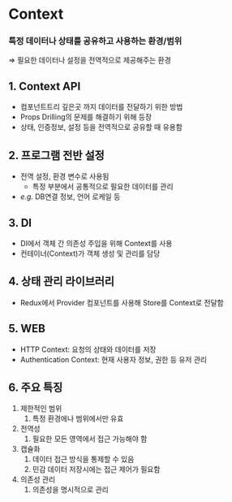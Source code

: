 # Context

### 특정 데이터나 상태를 공유하고 사용하는 환경/범위

⇒ 필요한 데이터나 설정을 전역적으로 제공해주는 환경

## 1. Context API

- 컴포넌트트리 깊은곳 까지 데이터를 전달하기 위한 방법
- Props Drilling의 문제를 해결하기 위해 등장
- 상태, 인증정보, 설정 등을 전역적으로 공유할 때 유용함

## 2. 프로그램 전반 설정

- 전역 설정, 환경 변수로 사용됨
    - 특정 부분에서 공통적으로 필요한 데이터를 관리
- *e.g.* DB연결 정보, 언어 로케일 등

## 3. DI

- DI에서 객체 간 의존성 주입을 위해 Context를 사용
- 컨테이너(Context)가 객체 생성 및 관리를 담당

## 4. 상태 관리 라이브러리

- Redux에서 Provider 컴포넌트를 사용해 Store를 Context로 전달함

## 5. WEB

- HTTP Context: 요청의 상태와 데이터를 저장
- Authentication Context: 현재 사용자 정보, 권한 등 유저 관리

## 6. 주요 특징

1. 제한적인 범위
    1. 특정 환경에나 범위에서만 유효
2. 전역성
    1. 필요한 모든 영역에서 접근 가능해야 함
3. 캡슐화
    1. 데이터 접근 방식을 통제할 수 있음
    2. 민감 데이터 저장시에는 접근 제어가 필요함
4. 의존성 관리
    1. 의존성을 명시적으로 관리
